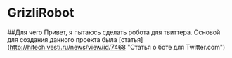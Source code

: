 # GrizliRobot
##Для чего
Привет, я пытаюсь сделать робота для твиттера. Основой для создания данного проекта была [статья] (http://hitech.vesti.ru/news/view/id/7468 "Статья о боте для Twitter.com")
